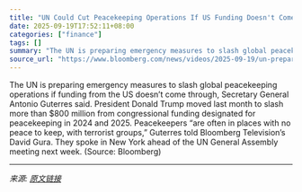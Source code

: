 ```yaml
---
title: "UN Could Cut Peacekeeping Operations If US Funding Doesn't Come Through, Guterres Says"
date: 2025-09-19T17:52:11+08:00
categories: ["finance"]
tags: []
summary: "The UN is preparing emergency measures to slash global peacekeeping operations if funding from the US doesn’t come through, Secretary General Antonio Guterres said. President Donald Trump moved last m"
source_url: "https://www.bloomberg.com/news/videos/2025-09-19/un-preparing-major-cuts-in-peacekeeping-guterres-video"
---
```


The UN is preparing emergency measures to slash global peacekeeping operations if funding from the US doesn’t come through, Secretary General Antonio Guterres said. President Donald Trump moved last month to slash more than $800 million from congressional funding designated for peacekeeping in 2024 and 2025. Peacekeepers “are often in places with no peace to keep, with terrorist groups,” Guterres told Bloomberg Television’s David Gura. They spoke in New York ahead of the UN General Assembly meeting next week. (Source: Bloomberg)

---

*来源: [原文链接](https://www.bloomberg.com/news/videos/2025-09-19/un-preparing-major-cuts-in-peacekeeping-guterres-video)*
